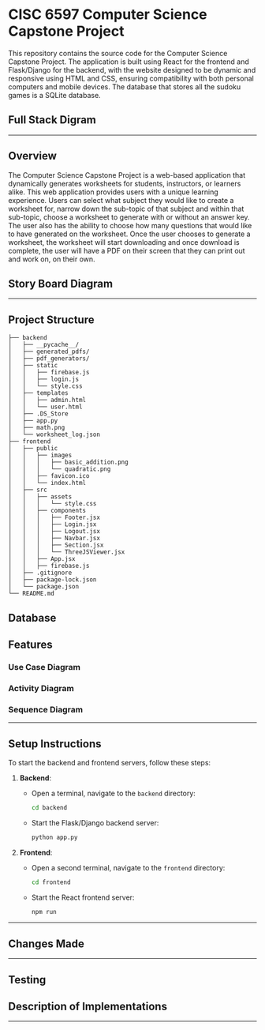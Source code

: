 # CISC 6597 Computer Science Capstone Project

This repository contains the source code for the Computer Science Capstone Project. The application is built using React for the frontend and Flask/Django for the backend, with the website designed to be dynamic and responsive using HTML and CSS, ensuring compatibility with both personal computers and mobile devices. The database that stores all the sudoku games is a SQLite database.

## Full Stack Digram 

<!-- ![Full Stack Diagram](diagrams/FullStack%20Diagram.png) -->

---

## Overview

The Computer Science Capstone Project is a web-based application that dynamically generates worksheets for students, instructors, or learners alike. This web application provides users with a unique learning experience. Users can select what subject they would like to create a worksheet for, narrow down the sub-topic of that subject and within that sub-topic, choose a worksheet to generate with or without an answer key. The user also has the ability to choose how many questions that would like to have generated on the worksheet. Once the user chooses to generate a worksheet, the worksheet will start downloading and once download is complete, the user will have a PDF on their screen that they can print out and work on, on their own. 

## Story Board Diagram

<!--Here are our story board of how we envisioned for the Sudoku game to look like, as well as the in game play features:

![Story Board of a 4x4 Sudoku Game](diagrams/Story%20Board%204x4.png)

![Story Board of a 9x9 Sudoku Game in play](diagrams/Story%20Board%209x9%20Game%20Play.png)-->

---

## Project Structure

```plaintext
├── backend
│   ├── __pycache__/
│   ├── generated_pdfs/
│   ├── pdf_generators/
│   ├── static
│   │   ├── firebase.js
│   │   ├── login.js
│   │   └── style.css
│   ├── templates
│   │   ├── admin.html
│   │   └── user.html
│   ├── .DS_Store
│   ├── app.py
│   ├── math.png
│   └── worksheet_log.json
├── frontend
│   ├── public
│   │   ├── images
│   │   │   ├── basic_addition.png
│   │   │   └── quadratic.png
│   │   ├── favicon.ico
│   │   └── index.html
│   ├── src
│   │   ├── assets
│   │   │   └── style.css
│   │   ├── components
│   │   │   ├── Footer.jsx
│   │   │   ├── Login.jsx
│   │   │   ├── Logout.jsx
│   │   │   ├── Navbar.jsx
│   │   │   ├── Section.jsx
│   │   │   └── ThreeJSViewer.jsx
│   │   ├── App.jsx
│   │   ├── firebase.js
│   ├── .gitignore
│   ├── package-lock.json
│   └── package.json
└── README.md
```

## Database 
<!--
  - **Sudoku Games**: This includes pre-made Sudoku games with varying levels of difficulty, sizes, as well as solutions. 
  - **Sessions**: This includes the ability for there to be multiple sessions or instances of the same game to be running on a different browser with a uniquey generated ID
  - **Cells**: A method of storing information about a cell, whether it was a prefilled (generated) cell, and empty cell, where the cell is located with respect to the entire board grid, the value that it has, the solution for all the empty cells as well as an ability to enter notes on a cell
  - **History**: This includes information about a session, a value that is entered into an empty cell, previous values entered into previously entered cells, a timestamp of when moves are made, as well as a flas that determines if a move made by the user is correct or not.
  - **Notes**: This allows the user to enter multiple values into any given empty cell in such a way that the value is smaller than the rest and it can be cleared. 

![Database Schema](diagrams/Database_Schema_by_Mark.jpg)
-->
## Features

<!--
### Light and Dark Mode
- **Toggle Button**: A "Light/Dark Mode" button allows users to switch between light and dark themes, enhancing the user interface and user experience.

### Timer Functionality
- **Automatic Reset**: The timer resets each time the user clicks on the "Create New Game" button, or when a game is lost causing a generation of a new game
- **Auto-Stop on Completion**: The timer stops when the user correctly solves the Sudoku puzzle, or when the user makes three mistakes, causing them to lose the game.
- **Pause on Inactivity**: The timer pauses whenever the user switches to another browser tab or clicks the "Check Solution" button.

### Difficulty Dropdown
- **Difficulty Selection**: Users can select a difficulty level (Easy, Medium, Hard) from a dropdown menu.
- **Dynamic Game Generation**: Based on the selected difficulty, the app generates a new game. For example:
  - If "Easy" is selected, only 4x4, 9x9, or 16x16 easy games are displayed.
  - If "Medium" is selected, only 4x4, 9x9, or 16x16 medium games are displayed.
  - If "Hard" is selected, only 4x4, 9x9, or 16x16 hard games are displayed.

### Size Dropdown
- **Size Selection**: Users can select a game board size (4x4, 9x9, 16x16) from a dropdown menu.
- **Dynamic Game Generation**: Based on the selected size, the app generates a new game. For example:
  - If "4x4" is selected, only 4x4 easy, medium and hard games are displayed.
  - If "9x9" is selected, only 9x9 easy, medium and hard games are displayed.
  - If "16x16" is selected, only 16x16 easy, medium and hard games are displayed.

### Generate New Game Button
- **Difficulty-Based and Size-Based Game Selection**: The "Generate New Game" button fetches games from a `db.sqlite3` file based on the user's choice of the game's difficulty and game board size.

### Check Solution Button
- **Validation Against Stored Solutions**: Each Sudoku game is pre-generated and stored in a `db.sqlite3` file, including the solution, as well as all the other features mentioned in the Database Section. When the user clicks "Check Solution," the system verifies if the user’s inputs match the correct solution from the backend.

### Undo Button
- The user can press can click on the Undo Button any time a move is made, and because moves are recorded in the history on the backend, if a user presses this button, the move that was previously made by the user is removed and set to be a blank cell again. This works in such a way that most recent number will be popped from the user input history (Last In First Out).

### Undo Until Correct Button
- The user can press this button at any point in the game and it will work in a such a way, that all the user's moves are stored and recorded to be either correct or incorrect moves. The Undo Until Correct button will search through the game's history and find the very first incorrect value inputted by the user and making sure that all the moves prior to the incorrect move are all correct. For example:
  - If the very first move made by the user is incorrect, every move will be cleared.
  - If the user made three correct moves followed by two incorrect moves, the two incorrect moves will be removed ant the three correct moves will remain displayed
  - If the user made a correct, correct, incorrect, correct, incorrect set of moves, the two incorrect moves, as well as the correct move in between the two incorrect moves will be removed. Leaving only the original two correct moves. 

### Get Specific Hint Button
- The user can click this button at any point during the game. The user first specifies the empty cell they would like to get a hint for, and then the correct value for that given cell's row and column will be provided and will be autofilled for the user. 

### Get Random Hint Button
- The user can click this button at any point during the game. In contrast to the get specific hint button, the user does not specify any cell, but clicks this button directly, mid-game. When clicking this button thw following two things can occur:
 - If all moves by the user are correct, an empty cell is found at random and is filled in by the game
 - Otherwise if a user made an incorrect value, that incorrect value is identified by the program, it is removed and replaced by the correct value that should be in that given cell. 

### Set Note Button
- When this button is clicked on, this allows the user to enter more than one value in such a way that the values are a smaller font size that the regular game size numbers, and these noted numbers are potential candidates for whether or not that number should be inputted into that given cell. When this mode is on, any every empty cell is allowed to have more than one value. If it is off, then the user is only allowed to enter one value per cell as by the game rules logic.

### Clear Note Button
- When the user is sure of inputting a specific value into a previously noted cell, the user then clicks this button, which removes all the notes made in a cell, allowing the user to now enter a single value into that cell. 

### Number Buttons
- If the user clicks on a Number Button without first clicking a empty cell, a message will show up on the screen, notifying the user that they should select an empty cell first.
- If the user clicks an empty cell, and then clicks on any number, that number will be filled in the specific cell that the user previously clicked on.

### Error Flags
- If the user enters any value in a cell where the row, column, or 2x2, 3x3, or 4x4 square (depending on the game board size) contains that same value, the cells where there are duplicates will turn red indicating an error in sudoku logic, meaning the user will have to input a different value in order to proceed in continuing the sudoku game.
- If the user makes three such mistakes in the game, a message box will come up notifying the user that they have lost the game, displaying a 10 second timer that decerements down. Once complete, a new game is loaded onto the scree.
- If the user has incorreclty inputted values in the game, and they click on the "Check Solution" button, they will be notified that their inputed are incorrect. 
-->
### Use Case Diagram
<!--
![General Use Case Diagram](diagrams/High%20Level%20Use%20case%20diagram.png)
-->
### Activity Diagram
<!--
![Validating a Value Activity Diagram](diagrams/Validating%20a%20Value.png)

![Undo Until Correct Activity Diagram](diagrams/Activity%20diagram%20UndoTillCorrect.png)
-->
### Sequence Diagram
<!--
![Undo Sequence Diagram](diagrams/Sequence%20diagram%20Undo%20By%20Mark.jpg)
-->
---

## Setup Instructions

To start the backend and frontend servers, follow these steps:

1. **Backend**:
   - Open a terminal, navigate to the `backend` directory:
     ```bash
     cd backend
     ```
   - Start the Flask/Django backend server:
     ```bash
     python app.py 
     ```

2. **Frontend**:
   - Open a second terminal, navigate to the `frontend` directory:
     ```bash
     cd frontend
     ```
   - Start the React frontend server:
     ```bash
     npm run
     ```

---

## Changes Made
<!--
- Originally most of the buttons fetched data from a `games.json` file. Since then, the code has been refactored in considering multiple games running in different sessions, as well as optimizing the database, the data is now fetched from a `db.sqlite3` file. This decision was made due to SQLite being a better data model to store our games, as well as it allowing for seamless Backend and Frontend communication. 
- Original functions that were related to the `games.json` file have either been deleted or adjusted accordingly when the refactoring process was done. 
-->

---

## Testing 
<!--
- We have done the following tests during the course of the project:
  **Unit Testing:** We tested individual functions or components to ensure they behave as expected. For example: 
  - We validated the sudoku grid via enforcing row, column, and subgrid uniqueness.
  - We tested the undo and undo until correct buttons to see if the incorrect moves would be popped.
  - We validated the get hint button, through extracting the correct value from the game solution. 
  - These tests were run Using `pytest` or `unittest` 
  **API Testing:** We tested proper requests and communication from the frontend and backend
  - We used this for validating new sessions being created when a new game is played and if the same game is played under two different browsers
  - We validated backend and frontend communication for the check solution, get hint, and undo button functionalities
  - We used Postman for this in order to execute HTTP request to get the desired API responses from the Django server
  **Database Testing:** We validated the integrity and performance of database operations.
  - We ensured proper storage and retrieval of puzzles and user progress.
  - We also tested for data consistency during concurrent sessions.
  - We used `pytest-django` or `pytest-flask` to test database interactions.
-->
<!--
## Test Plan (Found in tests.py | can be run by navigating to cd backend and entering python manage.py test |)
Model Testing: We tested the functionality and integrity of the models in the application.

  - We validated the creation of SudokuGames and Cell objects, ensuring that attributes like difficulty, size, solution, and pre-filled status are correctly
    stored in the database.
  - We ensured that each model interacts properly with the database, confirming the correct creation and storage of game data and cells.
  - We used Django’s built-in TestCase class to run these tests and verify model behavior.
  - View Testing: We tested the proper behavior of the views and their responses to different user inputs.

  - We validated the new_game and is_correct views, ensuring that the correct status codes are returned based on the request parameters.
  - We tested if the views properly handle requests from the frontend, such as starting a new game and checking if a solution is correct.
  - We used Django’s test client to simulate HTTP requests and check the responses returned from these views.
  - URL Routing Testing: We validated the proper resolution of URLs to their respective views.

  - In addition, in views.py, the index function actively displays each sessions puzzle, cell values, and history on a backend page. As a player makes moves on        the frontend, you can refresh the backend page to check if the values are being updated correctly.

We confirmed that the URLs for the new_game and is_correct views correctly map to the intended view functions.
We used Django’s reverse and resolve functions to ensure that each URL is connected to the correct view handler.


---

## Individual Contributions
- We all tweaked most parts of the code at some point, but here is what we were each primarily responsible for developing the Sudoku Game:
  - Mark:
    - Did most work primarily in the `views.py`, `models.py`, and `urls.py` files all located under the `backend` directory.
    - Implemented the display of the varying sizes and difficulty of the game board when the games were stored in the `games.json` file.
    - Transfered the the data to a `db.sqlite3` database. 
    - Implemented the entities that are stored in the `models.py` file. 
    - Altered functions along with Jonathan that were originally created by Jan.
    - Implemented the get game, get current puzzle, new session, new game, get history, update cell, and undo requests.
    - Created the database schema diagram as well as the activity diagram for the undo function in the `diagrams` directory.
  - Jan: 
    - Did most work primarily in the `index.html` file, `styles.css` file, and `app.py` file all located under the `frontend` directory, as well as the `test.py` file located under the `backend` directory.
    - Initialized the project creating the GitHub repository, deciding on the Flask & Django framework.
    - Created the original database `games.json` file which was moved to the `past_github_upload` directory, for backup purposes.
    - Created and implemented the remaining timer functionality relating to pausing the game, stoping and resuming.
    - Implemented the features on most of the game, such as the mistake counter, fixing a cell to only have one value, dispalying the lose game screen, a win game screen, as well as validate board function based on user inputs.
    - Implemented the select number buttons, get new game, select number, check solution, undo, get hint, get specific hint, note, update note, and update grid functions, which were also added to by Mark & Jonathan during the refactoring phase.
    - Implemented the UI using CSS as well as made sure the game was relatively responsive and the UI components worked properly
    - Implemented the `test.py` file in order to validate things like creating a Sudoku Game or simulating HTTP requests.
    - Created most diagrams listed in the `diagrams` directory.
  - Jonathan: 
    - Did most work primarily in the `index.html` file, `app.py`, `views.py`, files all located under the `frontend` & `backend` directories.
    - Created and debugged notes functionality, including setting, clearing, and displaying notes. 
    - Implemeted backend route /isCorrect to verify if a move is correct when it is made. 
    - Began work for the timer. 
    - Reworked the check solution and hint functions in the front and backend. 
    - Added a route to the backend to clear history data for a cell. 
    - Began work on the undo/undo untill correct, though I later pivoted away from that and it was reworked/added to by Mark. 

---

# Previously Documented Work Throughout the Project Semester

## Notes
- The games are stored in `games.json` and contain information on each game's grid layout, solutions, and difficulty level.
- Currently, selecting the correct puzzle on the frontend may require manually matching the backend puzzle. This neeeds to fixed for proper frontend to backend communication.
- We now need to try to a few (7 probably) 9x9 sudoku games (3 easy, 2 medium, 2 hard) (to test if the difficulty levels will work if we switch toggles between difficulty levels and size of grid). We also need to adjust the current functionality that works for 4x4 grids to now work for 9x9 grids, and make sure that when 9x9 grids are selected, a 9x9 grid is displayed, replacing the 4x4 grid and vice versa.
- We need to implement buttons for: Undo Until Correct, Generate Random Hint, Generate Specific Hint, Set Note Mode Off/On, Show Solution
- Once evrything is fixed, implemented and the whole system is working, we can then add more functionality if needed, and we need to think about setting up a login system for individual users, other potential pages, like a settings page, etc.

## To Do List
1. ~~Light/Dark Mode Toggle Implemented~~
2. ~~Timer Implemented~~
3. ~~Generate New Game Button Implemented~~
4. ~~Check Solution Button Implemented~~
5. ~~Undo Button Implemented~~
6. ~~Number Buttons Implemented~~
7. ~~Difficulty Dropdown Button Implemented~~
8. ~~Entering a number that is duplicated in the same row/column or 2x2 square warning~~
9. ~~Database with 9x9 and 16x16 grids~~
10. ~~Sudoku Board Size Dropdown Button~~
11. ~~Display of Different Sudoku Grids on Screen~~
12. ~~Generalized Buttons to work for any Grid Size~~
13. ~~Undo Until Correct Button~~
14. ~~Generate Random Hint Button~~
15. ~~Generate Specific Hint Button~~
16. ~~Set Note Mode Off/On Button~~
17. ~~Show Solution Button~~
18. ~~Proper Backend Communication with Frontend~~
19. ~~Separate Game Sessions~~
20. ~~Lose Game Page~~
-->

## Description of Implementations
<!--
- Undo Until Correct Button (takes away all wrong number inputs until it reaches the cells with only correct number inputs and preset values)
- Generate Random Hint Button (user clicks the button at anytime, and a empty cell is filled with a value from the solutions part of the JSON file)
- Generate Specific Hint Button (user clicks on an empty cell, then the user clicks on the Get Specific Hint Button and a value is filled in from the solutions part of the JSON file)
- Set Note Button (user clicks on this button, can fill a cell with 4 values for 4x4 sudoku or 9 values for 9x9 sudoku. Those values should all be within a single cell and should have a 2x2 layout for 4x4 sudoku or a 3x3 layout for 9x9 sudoku. If a user inputs a value in a cell that is in the same row or column of the noted cell, then the noted cell should pop the value that was noted, since the value is now used in a different cell. The values inside of the note cell should have those values in a cell in a small font)
- Show Solution Button (user does not want to solve the Sudoku game anymore and want to see the solution)
- Include 3 easy 9x9 sudoku games, 2 medium 9x9 sudoku games, 2 hard 9x9 sudoku games in the JSON file (can be changed later on to be a sqllite3.db)
- Dropdown button for the user to choose the sudoku game size, and for the corresponding grid to display and for the buttons to pull the properly sized games from the JSON file Sudoku game stored games
- Display of the 9x9 sudoku board game and vice versa 4x4 grid based on the user's choice of size from the Dropdown Button
- Make sure the functions become generalized to work for a 4x4 and a 9x9 grid
- Home page where the user enters their name and also clicks on a size and difficulty. They should then be redirected to the game page (don't just have one game page with all the buttons and user choices there)
- Generate New Game button reloads the Backend to include that specifc game so that the Check Solution Button will work along with all other buttons
- The HTML file is currently 700 lines long with the combination of HTML and JavaScript on the file, for better file structure, it would be better to create a separate JavaScript file containing the functionality and separate directory for the index and game pages when both pages are implemented
-->

---
